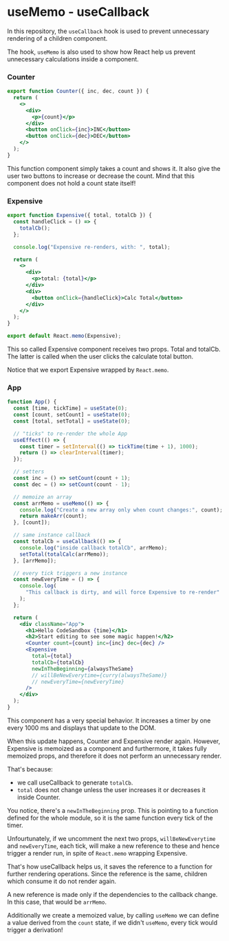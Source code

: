 # useMemo - useCallback

In this repository, the `useCallback` hook is used to prevent unnecessary rendering of a children component.

The hook, `useMemo` is also used to show how React help us prevent unnecessary calculations inside a component.

### Counter

```jsx
export function Counter({ inc, dec, count }) {
  return (
    <>
      <div>
        <p>{count}</p>
      </div>
      <button onClick={inc}>INC</button>
      <button onClick={dec}>DEC</button>
    </>
  );
}
```

This function component simply takes a count and shows it. It also give the user two buttons to increase or decrease the count. Mind that this component does not hold a count state itself!

### Expensive

```jsx
export function Expensive({ total, totalCb }) {
  const handleClick = () => {
    totalCb();
  };

  console.log("Expensive re-renders, with: ", total);

  return (
    <>
      <div>
        <p>total: {total}</p>
      </div>
      <div>
        <button onClick={handleClick}>Calc Total</button>
      </div>
    </>
  );
}

export default React.memo(Expensive);
```

This so called Expensive component receives two props. Total and totalCb. The latter is called when the user clicks the calculate total button.

Notice that we export Expensive wrapped by `React.memo`.

### App

```jsx
function App() {
  const [time, tickTime] = useState(0);
  const [count, setCount] = useState(0);
  const [total, setTotal] = useState(0);

  // "ticks" to re-render the whole App
  useEffect(() => {
    const timer = setInterval(() => tickTime(time + 1), 1000);
    return () => clearInterval(timer);
  });

  // setters
  const inc = () => setCount(count + 1);
  const dec = () => setCount(count - 1);

  // memoize an array
  const arrMemo = useMemo(() => {
    console.log("Create a new array only when count changes:", count);
    return makeArr(count);
  }, [count]);

  // same instance callback
  const totalCb = useCallback(() => {
    console.log("inside callback totalCb", arrMemo);
    setTotal(totalCalc(arrMemo));
  }, [arrMemo]);

  // every tick triggers a new instance
  const newEveryTime = () => {
    console.log(
      "This callback is dirty, and will force Expensive to re-render"
    );
  };

  return (
    <div className="App">
      <h1>Hello CodeSandbox {time}</h1>
      <h2>Start editing to see some magic happen!</h2>
      <Counter count={count} inc={inc} dec={dec} />
      <Expensive
        total={total}
        totalCb={totalCb}
        newInTheBeginning={alwaysTheSame}
        // willBeNewEverytime={curry(alwaysTheSame)}
        // newEveryTime={newEveryTime}
      />
    </div>
  );
}
```

This component has a very special behavior. It increases a timer by one every 1000 ms and displays that update to the DOM.

When this update happens, Counter and Expensive render again. However, Expensive is memoized as a component and furthermore, it takes fully memoized props, and therefore it does not perform an unnecessary render.

That's because:

- we call useCallback to generate `totalCb`.
- `total` does not change unless the user increases it or decreases it inside Counter.

You notice, there's a `newInTheBeginning` prop. This is pointing to a function defined for the whole module, so it is the same function every tick of the timer.

Unfourtunately, if we uncomment the next two props, `willBeNewEverytime` and `newEveryTime`, each tick, will make a new reference to these and hence trigger a render run, in spite of `React.memo` wrapping Expensive.

That's how useCallback helps us, it saves the reference to a function for further rendering operations. Since the reference is the same, children which consume it do not render again.

A new reference is made only if the dependencies to the callback change. In this case, that would be `arrMemo`.

Additionally we create a memoized value, by calling `useMemo` we can define a value derived from the `count` state, if we didn't `useMemo`, every tick would trigger a derivation!
